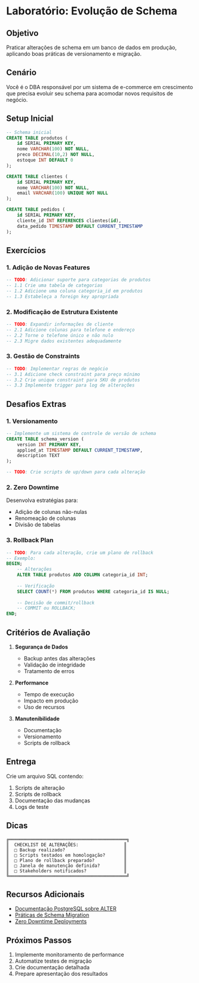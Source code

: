 # Laboratório: Evolução de Schema

## Objetivo
Praticar alterações de schema em um banco de dados em produção, aplicando boas práticas de versionamento e migração.

## Cenário
Você é o DBA responsável por um sistema de e-commerce em crescimento que precisa evoluir seu schema para acomodar novos requisitos de negócio.

## Setup Inicial

```sql
-- Schema inicial
CREATE TABLE produtos (
    id SERIAL PRIMARY KEY,
    nome VARCHAR(100) NOT NULL,
    preco DECIMAL(10,2) NOT NULL,
    estoque INT DEFAULT 0
);

CREATE TABLE clientes (
    id SERIAL PRIMARY KEY,
    nome VARCHAR(100) NOT NULL,
    email VARCHAR(100) UNIQUE NOT NULL
);

CREATE TABLE pedidos (
    id SERIAL PRIMARY KEY,
    cliente_id INT REFERENCES clientes(id),
    data_pedido TIMESTAMP DEFAULT CURRENT_TIMESTAMP
);
```

## Exercícios

### 1. Adição de Novas Features

```sql
-- TODO: Adicionar suporte para categorias de produtos
-- 1.1 Crie uma tabela de categorias
-- 1.2 Adicione uma coluna categoria_id em produtos
-- 1.3 Estabeleça a foreign key apropriada
```

### 2. Modificação de Estrutura Existente

```sql
-- TODO: Expandir informações de cliente
-- 2.1 Adicione colunas para telefone e endereço
-- 2.2 Torne o telefone único e não nulo
-- 2.3 Migre dados existentes adequadamente
```

### 3. Gestão de Constraints

```sql
-- TODO: Implementar regras de negócio
-- 3.1 Adicione check constraint para preço mínimo
-- 3.2 Crie unique constraint para SKU de produtos
-- 3.3 Implemente trigger para log de alterações
```

## Desafios Extras

### 1. Versionamento

```sql
-- Implemente um sistema de controle de versão de schema
CREATE TABLE schema_version (
    version INT PRIMARY KEY,
    applied_at TIMESTAMP DEFAULT CURRENT_TIMESTAMP,
    description TEXT
);

-- TODO: Crie scripts de up/down para cada alteração
```

### 2. Zero Downtime

Desenvolva estratégias para:
- Adição de colunas não-nulas
- Renomeação de colunas
- Divisão de tabelas

### 3. Rollback Plan

```sql
-- TODO: Para cada alteração, crie um plano de rollback
-- Exemplo:
BEGIN;
    -- Alterações
    ALTER TABLE produtos ADD COLUMN categoria_id INT;
    
    -- Verificação
    SELECT COUNT(*) FROM produtos WHERE categoria_id IS NULL;
    
    -- Decisão de commit/rollback
    -- COMMIT ou ROLLBACK;
END;
```

## Critérios de Avaliação

1. **Segurança de Dados**
   - Backup antes das alterações
   - Validação de integridade
   - Tratamento de erros

2. **Performance**
   - Tempo de execução
   - Impacto em produção
   - Uso de recursos

3. **Manutenibilidade**
   - Documentação
   - Versionamento
   - Scripts de rollback

## Entrega

Crie um arquivo SQL contendo:
1. Scripts de alteração
2. Scripts de rollback
3. Documentação das mudanças
4. Logs de teste

## Dicas

```ascii
╔════════════════════════════════════════════╗
║  CHECKLIST DE ALTERAÇÕES:                 ║
║  □ Backup realizado?                      ║
║  □ Scripts testados em homologação?       ║
║  □ Plano de rollback preparado?           ║
║  □ Janela de manutenção definida?         ║
║  □ Stakeholders notificados?              ║
╚════════════════════════════════════════════╝
```

## Recursos Adicionais

- [Documentação PostgreSQL sobre ALTER](https://www.postgresql.org/docs/current/sql-alter.html)
- [Práticas de Schema Migration](https://flywaydb.org/documentation/concepts/migrations)
- [Zero Downtime Deployments](https://www.postgresql.org/docs/current/monitoring-stats.html)

## Próximos Passos

1. Implemente monitoramento de performance
2. Automatize testes de migração
3. Crie documentação detalhada
4. Prepare apresentação dos resultados
